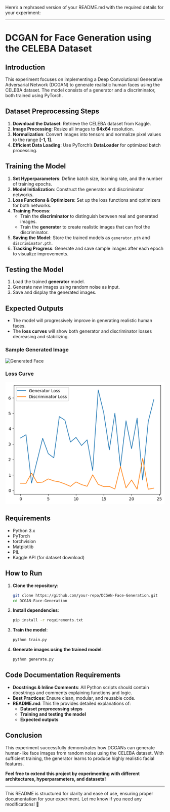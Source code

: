 Here’s a rephrased version of your README.md with the required details for your experiment:  

---

# **DCGAN for Face Generation using the CELEBA Dataset**  

## **Introduction**  
This experiment focuses on implementing a Deep Convolutional Generative Adversarial Network (DCGAN) to generate realistic human faces using the CELEBA dataset. The model consists of a generator and a discriminator, both trained using PyTorch.  

## **Dataset Preprocessing Steps**  
1. **Download the Dataset**: Retrieve the CELEBA dataset from Kaggle.  
2. **Image Processing**: Resize all images to **64x64** resolution.  
3. **Normalization**: Convert images into tensors and normalize pixel values to the range **[-1, 1]**.  
4. **Efficient Data Loading**: Use PyTorch’s **DataLoader** for optimized batch processing.  

## **Training the Model**  
1. **Set Hyperparameters**: Define batch size, learning rate, and the number of training epochs.  
2. **Model Initialization**: Construct the generator and discriminator networks.  
3. **Loss Functions & Optimizers**: Set up the loss functions and optimizers for both networks.  
4. **Training Process**:  
   - Train the **discriminator** to distinguish between real and generated images.  
   - Train the **generator** to create realistic images that can fool the discriminator.  
5. **Saving the Model**: Store the trained models as `generator.pth` and `discriminator.pth`.  
6. **Tracking Progress**: Generate and save sample images after each epoch to visualize improvements.  

## **Testing the Model**  
1. Load the trained **generator** model.  
2. Generate new images using random noise as input.  
3. Save and display the generated images.  

## **Expected Outputs**  
- The model will progressively improve in generating realistic human faces.  
- The **loss curves** will show both generator and discriminator losses decreasing and stabilizing.  

### **Sample Generated Image**  
![Generated Face](Generated_images.png)  

### **Loss Curve**  
![Loss Graph](loss.png)  

## **Requirements**  
- Python 3.x  
- PyTorch  
- torchvision  
- Matplotlib  
- PIL  
- Kaggle API (for dataset download)  

## **How to Run**  
1. **Clone the repository**:  
   ```bash
   git clone https://github.com/your-repo/DCGAN-Face-Generation.git
   cd DCGAN-Face-Generation
   ```  
2. **Install dependencies**:  
   ```bash
   pip install -r requirements.txt
   ```  
3. **Train the model**:  
   ```bash
   python train.py
   ```  
4. **Generate images using the trained model**:  
   ```bash
   python generate.py
   ```  

## **Code Documentation Requirements**  
- **Docstrings & Inline Comments**: All Python scripts should contain docstrings and comments explaining functions and logic.  
- **Best Practices**: Ensure clean, modular, and reusable code.  
- **README.md**: This file provides detailed explanations of:  
  - **Dataset preprocessing steps**  
  - **Training and testing the model**  
  - **Expected outputs**  

## **Conclusion**  
This experiment successfully demonstrates how DCGANs can generate human-like face images from random noise using the CELEBA dataset. With sufficient training, the generator learns to produce highly realistic facial features.  

**Feel free to extend this project by experimenting with different architectures, hyperparameters, and datasets!**  

---

This README is structured for clarity and ease of use, ensuring proper documentation for your experiment. Let me know if you need any modifications! 🚀
